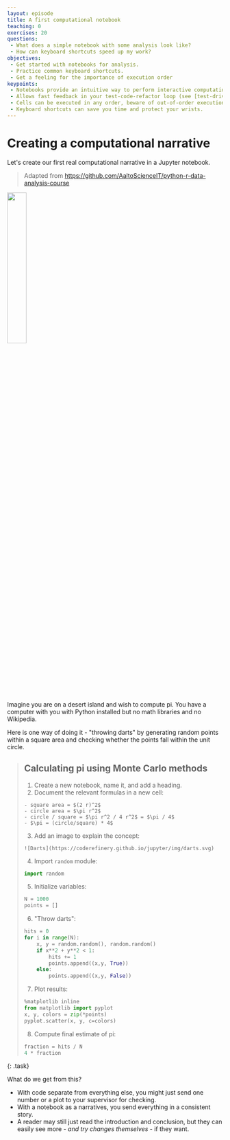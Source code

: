 ```yaml
---
layout: episode
title: A first computational notebook
teaching: 0
exercises: 20
questions:
 - What does a simple notebook with some analysis look like?
 - How can keyboard shortcuts speed up my work?
objectives:
 - Get started with notebooks for analysis.
 - Practice common keyboard shortcuts.
 - Get a feeling for the importance of execution order
keypoints:
 - Notebooks provide an intuitive way to perform interactive computational work.
 - Allows fast feedback in your test-code-refactor loop (see [test-driven development](https://en.wikipedia.org/wiki/Test-driven_development)).
 - Cells can be executed in any order, beware of out-of-order execution bugs!
 - Keyboard shortcuts can save you time and protect your wrists.
---
```


# Creating a computational narrative

Let's create our first real computational narrative in a Jupyter notebook.
> Adapted from https://github.com/AaltoScienceIT/python-r-data-analysis-course

<img src="{{ site.baseurl }}/img/pi_with_darts.png" width="30%">

Imagine you are on a desert island and wish to compute pi.
You have a computer with you with Python installed but no
math libraries and no Wikipedia.

Here is one way of doing it - "throwing darts" by generating
random points within a square area and checking whether the points
fall within the unit circle.

> ## Calculating pi using Monte Carlo methods
>
> 1. Create a new notebook, name it, and add a heading.
> 2. Document the relevant formulas in a new cell:
>  ```
>  - square area = $(2 r)^2$
>  - circle area = $\pi r^2$
>  - circle / square = $\pi r^2 / 4 r^2$ = $\pi / 4$
>  - $\pi = (circle/square) * 4$
>  ```
>
> 3. Add an image to explain the concept:
> ```
> ![Darts](https://coderefinery.github.io/jupyter/img/darts.svg)
> ```
>
> 4. Import `random` module:
> ```python
> import random
> ```
>
> 5. Initialize variables:
> ```python
> N = 1000
> points = []
> ```
>
> 6. "Throw darts":
> ```python
> hits = 0
> for i in range(N):
>     x, y = random.random(), random.random()
>     if x**2 + y**2 < 1:
>         hits += 1
>         points.append((x,y, True))
>     else:
>         points.append((x,y, False))
> ```
>
> 7. Plot results:
> ```python
> %matplotlib inline
> from matplotlib import pyplot
> x, y, colors = zip(*points)
> pyplot.scatter(x, y, c=colors)
> ```
>
> 8. Compute final estimate of pi:
> ```python
> fraction = hits / N
> 4 * fraction
> ```
{: .task}


What do we get from this?

- With code separate from everything else, you might just send one
  number or a plot to your supervisor for checking.
- With a notebook as a narratives, you send everything in a consistent
  story.
- A reader may still just read the introduction and conclusion, but
  they can easily see more - *and try changes themselves* - if they
  want.
